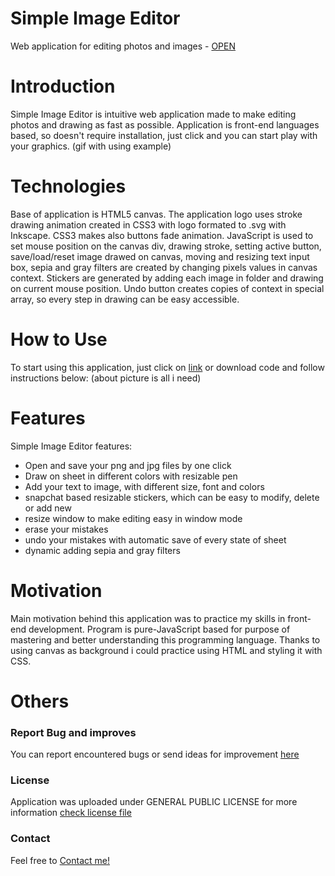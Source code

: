# Simple Image Editor
Web application for editing photos and images - [OPEN](https://tomaszorpik.github.io/Simple_Image_Editor/)

# Introduction

Simple Image Editor is intuitive web application made to make editing photos and drawing as fast as possible. Application is front-end languages based, so doesn't require installation, just click and you can start play with your graphics.
(gif with using example)

# Technologies

Base of application is HTML5 canvas. The application logo uses stroke drawing animation created in CSS3 with logo formated to .svg with Inkscape. CSS3 makes also buttons fade animation. JavaScript is used to set mouse position on the canvas div, drawing stroke, setting active button, save/load/reset image drawed on canvas, moving and resizing text input box, sepia and gray filters are created by changing pixels values in canvas context. Stickers are generated by adding each image in folder and drawing on current mouse position. Undo button creates copies of context in special array, so every step in drawing can be easy accessible.  

# How to Use

To start using this application, just click on [link](https://tomaszorpik.github.io/Simple_Image_Editor/) or download code and follow instructions below:
(about picture is all i need)

# Features

Simple Image Editor features:
* Open and save your png and jpg files by one click
* Draw on sheet in different colors with resizable pen
* Add your text to image, with different size, font and colors
* snapchat based resizable stickers, which can be easy to modify, delete or add new
* resize window to make editing easy in window mode
* erase your mistakes
* undo your mistakes with automatic save of every state of sheet
* dynamic adding sepia and gray filters

# Motivation

Main motivation behind this application was to practice my skills in front-end development. Program is pure-JavaScript based for purpose of mastering and better understanding this programming language. Thanks to using canvas as background i could practice using HTML and styling it with CSS.

# Others

### Report Bug and improves

You can report encountered bugs or send ideas for improvement [here](https://github.com/TomaszOrpik/Simple_Image_Editor/issues)

### License

Application was uploaded under GENERAL PUBLIC LICENSE for more information [check license file](https://github.com/TomaszOrpik/Simple_Image_Editor/blob/master/LICENSE)

### Contact

Feel free to [Contact me!](https://github.com/TomaszOrpik)

